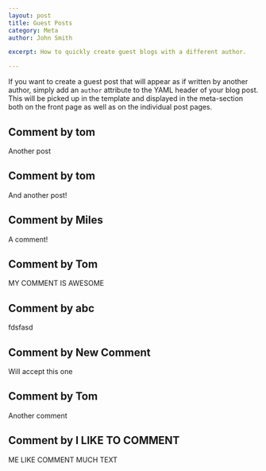 ```yaml
---
layout: post
title: Guest Posts
category: Meta
author: John Smith

excerpt: How to quickly create guest blogs with a different author. 

---
```


If you want to create a guest post that will appear as if written by another author, simply add an `author` attribute to the 
YAML header of your blog post. This will be picked up in the template and displayed in the meta-section both on the front page 
as well as on the individual post pages.

Comment by tom
--------
Another post

Comment by tom
--------
And another post!

Comment by Miles
--------
A comment!

Comment by Tom
--------
MY COMMENT IS AWESOME

Comment by abc
--------
fdsfasd

Comment by New Comment
--------
Will accept this one

Comment by Tom
--------
Another comment

Comment by I LIKE TO COMMENT
--------
ME LIKE COMMENT MUCH TEXT








